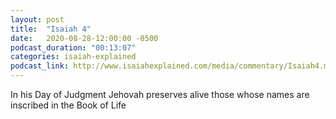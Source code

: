 ```yaml
---
layout: post
title:  "Isaiah 4"
date:   2020-08-28-12:00:00 -0500
podcast_duration: "00:13:07"
categories: isaiah-explained
podcast_link: http://www.isaiahexplained.com/media/commentary/Isaiah4.mp3
---
```

In his Day of Judgment Jehovah preserves alive those whose names are inscribed in the Book of Life
